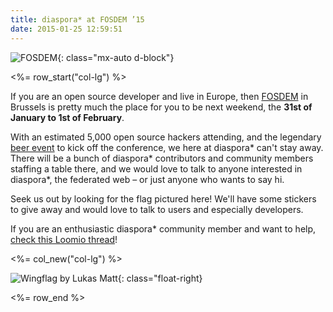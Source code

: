 ```yaml
---
title: diaspora* at FOSDEM ’15
date: 2015-01-25 12:59:51
---
```


![FOSDEM](<%= static_url("blog/2015-01-25/Selection_050.png") %>){: class="mx-auto d-block"}

<%= row_start("col-lg") %>

If you are an open source developer and live in Europe, then [FOSDEM](https://fosdem.org) in Brussels is pretty much the place for you to be next weekend, the **31st of January to 1st of February**.

With an estimated 5,000 open source hackers attending, and the legendary [beer event](https://fosdem.org/2015/news/2015-01-23-beerevent/) to kick off the conference, we here at diaspora* can't stay away. There will be a bunch of diaspora* contributors and community members staffing a table there, and we would love to talk to anyone interested in diaspora*, the federated web – or just anyone who wants to say hi.

Seek us out by looking for the flag pictured here! We'll have some stickers to give away and would love to talk to users and especially developers.

If you are an enthusiastic diaspora* community member and want to help, [check this Loomio thread](https://www.loomio.org/d/HUkryp3Q/diaspora-on-fosdem-2015)!

<%= col_new("col-lg") %>

![Wingflag by Lukas Matt](<%= static_url("blog/2015-01-25/kakemono.png") %>){: class="float-right}

<%= row_end %>
